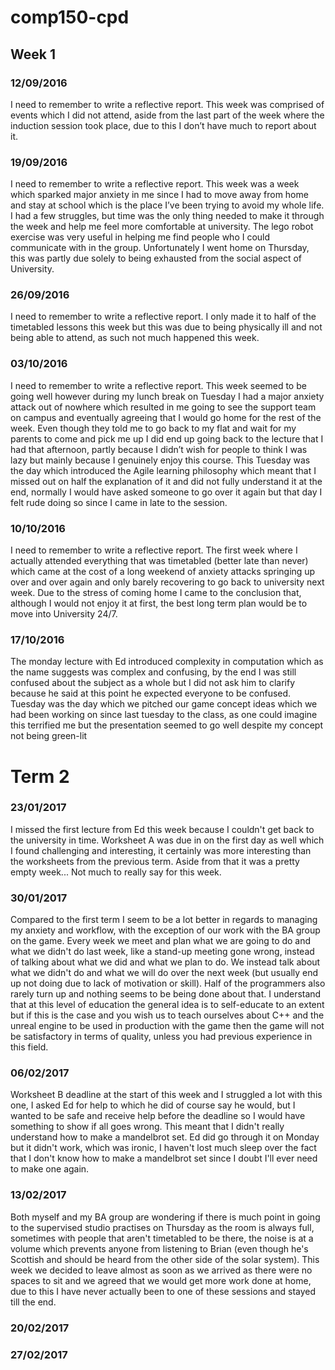 # comp150-cpd

## Week 1

### 12/09/2016

I need to remember to write a reflective report. 
This week was comprised of events which I did not attend, aside from the last part of the week where the induction session took place, due to this I don’t have much to report about it.

### 19/09/2016

I need to remember to write a reflective report.
This week was a week which sparked major anxiety in me since I had to move away from home and stay at school which is the place I’ve been trying to avoid my whole life.
I had a few struggles, but time was the only thing needed to make it through the week and help me feel more comfortable at university.
The lego robot exercise was very useful in helping me find people who I could communicate with in the group. 
Unfortunately I went home on Thursday, this was partly due solely to being exhausted from the social aspect of University.

### 26/09/2016

I need to remember to write a reflective report.
I only made it to half of the timetabled lessons this week but this was due to being physically ill and not being able to attend, as such not much happened this week.

### 03/10/2016

I need to remember to write a reflective report. This week seemed to be going well however during my lunch break on Tuesday I had a major anxiety attack out of nowhere which resulted in me going to see the support team on campus and eventually agreeing that I would go home for the rest of the week.
Even though they told me to go back to my flat and wait for my parents to come and pick me up I did end up going back to the lecture that I had that afternoon, partly because I didn’t wish for people to think I was lazy but mainly because I genuinely enjoy this course.
This Tuesday was the day which introduced the Agile learning philosophy which meant that I missed out on half the explanation of it and did not fully understand it at the end, 
normally I would have asked someone to go over it again but that day I felt rude doing so since I came in late to the session.

### 10/10/2016

I need to remember to write a reflective report.
The first week where I actually attended everything that was timetabled (better late than never) which came at the cost of a long weekend of anxiety attacks springing up over and over again and only barely recovering to go back to university next week.
Due to the stress of coming home I came to the conclusion that, although I would not enjoy it at first, the best long term plan would be to move into University 24/7.

### 17/10/2016

The monday lecture with Ed introduced complexity in computation which as the name suggests was complex and confusing, by the end I was still confused about the subject as a whole but I did not ask him to clarify because he said at this point he expected everyone to be confused.
Tuesday was the day which we pitched our game concept ideas which we had been working on since last tuesday to the class, as one could imagine this terrified me but the presentation seemed to go well despite my concept not being green-lit

# Term 2
### 23/01/2017

I missed the first lecture from Ed this week because I couldn't get back to the university in time. Worksheet A was due in on the first day as well which I found challenging and interesting, it certainly was more interesting than the worksheets from the previous term. Aside from that it was a pretty empty week... Not much to really say for this week.

### 30/01/2017

Compared to the first term I seem to be a lot better in regards to managing my anxiety and workflow, with the exception of our work with the BA group on the game. Every week we meet and plan what we are going to do and what we didn't do last week, like a stand-up meeting gone wrong, instead of talking about what we did and what we plan to do. We instead talk about what we didn't do and what we will do over the next week (but usually end up not doing due to lack of motivation or skill).
Half of the programmers also rarely turn up and nothing seems to be being done about that. 
I understand that at this level of education the general idea is to self-educate to an extent but if this is the case and you wish us to teach ourselves about C++ and the unreal engine to be used in production with the game then the game will not be satisfactory in terms of quality, unless you had previous experience in this field.

### 06/02/2017

Worksheet B deadline at the start of this week and I struggled a lot with this one, I asked Ed for help to which he did of course say he would, but I wanted to be safe and receive help before the deadline so I would have something to show if all goes wrong. This meant that I didn't really understand how to make a mandelbrot set. Ed did go through it on Monday but it didn't work, which was ironic, I haven't lost much sleep over the fact that I don't know how to make a mandelbrot set since I doubt I'll ever need to make one again.

### 13/02/2017

Both myself and my BA group are wondering if there is much point in going to the supervised studio practises on Thursday as the room is always full, sometimes with people that aren't timetabled to be there, the noise is at a volume which prevents anyone from listening to Brian (even though he's Scottish and should be heard from the other side of the solar system). This week we decided to leave almost as soon as we arrived as there were no spaces to sit and we agreed that we would get more work done at home, due to this I have never actually been to one of these sessions and stayed till the end. 
### 20/02/2017

### 27/02/2017


